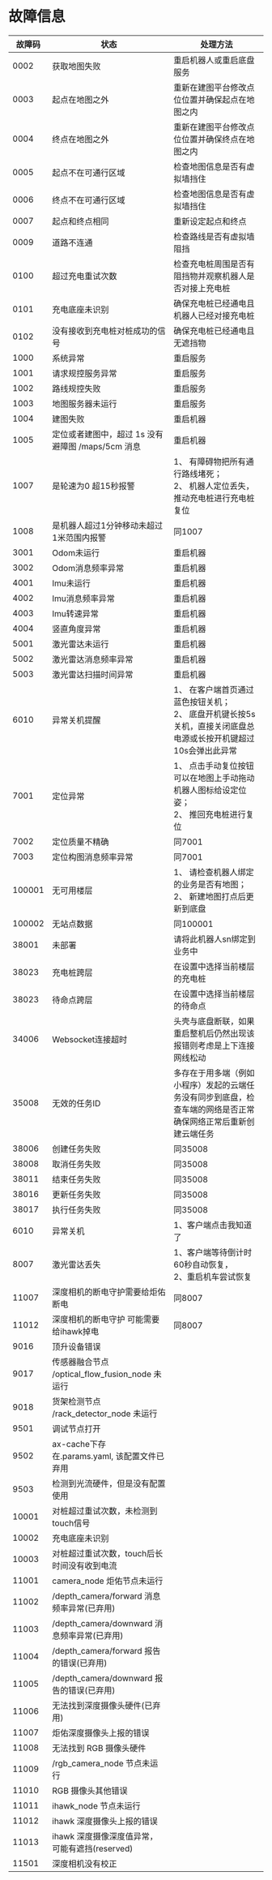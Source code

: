 # 故障信息

| 故障码                                | 状态                               | 处理方法                                                            |
|------------------------------------|----------------------------------|-----------------------------------------------------------------|
| 0002                               | 获取地图失败                           | 重启机器人或重启底盘服务                                                    |
| 0003                               | 起点在地图之外                          | 重新在建图平台修改点位位置并确保起点在地图之内                                         |
| 0004                               | 终点在地图之外                          | 重新在建图平台修改点位位置并确保终点在地图之内                                         |
| 0005                               | 起点不在可通行区域                        | 检查地图信息是否有虚拟墙挡住                                                  |
| 0006                               | 终点不在可通行区域                        | 检查地图信息是否有虚拟墙挡住                                                  |
| 0007                               | 起点和终点相同                          | 重新设定起点和终点                                                       |
| 0009                               | 道路不连通                            | 检查路线是否有虚拟墙阻挡                                                    |
| 0100                               | 超过充电重试次数                         | 检查充电桩周围是否有阻挡物并观察机器人是否对接上充电桩                                     |
| 0101                               | 充电底座未识别                          | 确保充电桩已经通电且机器人已经对接充电桩                                            |
| 0102                               | 没有接收到充电桩对桩成功的信号                  | 确保充电桩已经通电且无遮挡物                                                  |
| 1000                               | 系统异常                             | 重启服务                                                            |
| 1001                               | 请求规控服务异常                         | 重启服务                                                            |
| 1002                               | 路线规控失败                           | 重启服务                                                            |
| 1003                               | 地图服务器未运行                         | 重启服务                                                            |
| 1004                               | 建图失败                             | 重启机器                                                            |
| 1005                               | 定位或者建图中，超过 1s 没有避障图 /maps/5cm 消息 | 重启机器                                                            |
| 1007                               | 是轮速为0 超15秒报警                     | 1、 有障碍物把所有通行路线堵死；<br>2、 机器人定位丢失，推动充电桩进行充电桩复位                    |
| 1008                               | 是机器人超过1分钟移动未超过1米范围内报警            | 同1007                                                           |
| 3001                               | Odom未运行                          | 重启机器                                                            |
| 3002                               | Odom消息频率异常                       | 重启机器                                                            |
| 4001                               | Imu未运行                           | 重启机器                                                            |
| 4002                               | Imu消息频率异常                        | 重启机器                                                            |
| 4003                               | Imu转速异常                          | 重启机器                                                            |
| 4004                               | 竖直角度异常                           | 重启机器                                                            |
| 5001                               | 激光雷达未运行                          | 重启机器                                                            |
| 5002                               | 激光雷达消息频率异常                       | 重启机器                                                            |
| 5003                               | 激光雷达扫描时间异常                       | 重启机器                                                            |
| 6010                               | 异常关机提醒                           | 1、 在客户端首页通过蓝色按钮关机；<br>2、 底盘开机键长按5s关机，直接关闭底盘总电源或长按开机键超过10s会弹出此异常 |
| 7001                               | 定位异常                             | 1、 点击手动复位按钮可以在地图上手动拖动机器人图标给设定位姿；<br>2、 推回充电桩进行复位                |
| 7002                               | 定位质量不精确                          | 同7001                                                           |
| 7003                               | 定位构图消息频率异常                       | 同7001                                                           |
| 100001                             | 无可用楼层                            | 1、 请检查机器人绑定的业务是否有地图；<br>2、 新建地图打点后更新到底盘                         |
| 100002                             | 无站点数据                            | 同100001                                                         |
| 38001                              | 未部署                              | 请将此机器人sn绑定到业务中                                                  |
| 38023                              | 充电桩跨层                            | 在设置中选择当前楼层的充电桩                                                  |
| 38023                              | 待命点跨层                            | 在设置中选择当前楼层的待命点                                                  |
| 34006                              | Websocket连接超时                    | 头壳与底盘断联，如果重启整机后仍然出现该报错则考虑是上下连接网线松动                              |
| 35008                              | 无效的任务ID                          | 多存在于用多端（例如小程序）发起的云端任务没有同步到底盘，检查车端的网络是否正常确保网络正常后重新创建云端任务         |
| 38006                              | 创建任务失败                           | 同35008                                                          |
| 38008                              | 取消任务失败                           | 同35008                                                          |
| 38011                              | 结束任务失败                           | 同35008                                                          |
| 38016                              | 更新任务失败                           | 同35008                                                          |
| 38017                              | 执行任务失败                           | 同35008                                                          |
| 6010                               | 异常关机                             | 1、客户端点击我知道了                                                     |
| 8007                               | 激光雷达丢失                           | 1、客户端等待倒计时60秒自动恢复，<br> 2、重启机车尝试恢复                               |
| 11007                              | 深度相机的断电守护需要给炬佑断电                       | 同8007                                                           |
| 11012                              | 深度相机的断电守护 可能需要给ihawk掉电                      | 同8007                                |
| 9016                               |顶升设备错误
| 9017                               |传感器融合节点 /optical_flow_fusion_node 未运行
| 9018                               | 货架检测节点 /rack_detector_node 未运行     
| 9501                               | 调试节点打开                             
| 9502                               | ax-cache下存在.params.yaml, 该配置文件已弃用  
| 9503                               | 检测到光流硬件，但是没有配置使用                   
| 10001                              | 对桩超过重试次数，未检测到touch信号               
| 10002                              | 充电底座未识别                            
| 10003                              | 对桩超过重试次数，touch后长时间没有收到电流           
| 11001                              | camera_node 炬佑节点未运行                
| 11002                              | /depth_camera/forward 消息频率异常(已弃用)  
| 11003                              | /depth_camera/downward 消息频率异常(已弃用) 
| 11004                              | /depth_camera/forward 报告的错误(已弃用)   
| 11005                              | /depth_camera/downward 报告的错误(已弃用)  
| 11006                              | 无法找到深度摄像头硬件(已弃用)                   
| 11007                              | 炬佑深度摄像头上报的错误                       
| 11008                              | 无法找到 RGB 摄像头硬件                     
| 11009                              | /rgb_camera_node 节点未运行             
| 11010                              | RGB 摄像头其他错误                        
| 11011                              | ihawk_node 节点未运行                   
| 11012                              | ihawk 深度摄像头上报的错误                   
| 11013                              | ihawk 深度摄像深度值异常，可能有遮挡(reserved)    
| 11501                              |深度相机没有校正







